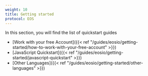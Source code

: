 ```yaml
---
weight: 10
title: Getting started
protocol: EOS
---
```

In this section, you will find the list of quickstart guides

- [Work with your free Account]({{< ref "/guides/eosio/getting-started/how-to-work-with-your-free-account" >}}) 
- [JavaScript Quickstart]({{< ref "/guides/eosio/getting-started/javascript-quickstart" >}})
- [Other Languages]({{< ref "/guides/eosio/getting-started/other-languages" >}})
